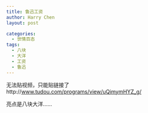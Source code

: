 ```yaml
---
title: 鲁迅工资
author: Harry Chen
layout: post

categories:
  - 世情百态
tags:
  - 八块
  - 大洋
  - 工资
  - 鲁迅
---
```


  无法贴视频，只能贴链接了http://www.tudou.com/programs/view/uQimymHYZ_g/

  亮点是八块大洋……

